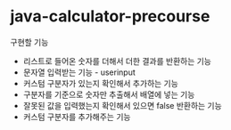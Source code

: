 # java-calculator-precourse
구현할 기능
- 리스트로 들어온 숫자를 더해서 더한 결과를 반환하는 기능
- 문자열 입력받는 기능 - userinput
- 커스텀 구분자가 있는지 확인해서 추가하는 기능
- 구분자를 기준으로 숫자만 추출해서 배열에 넣는 기능
- 잘못된 값을 입력했는지 확인해서 있으면 false 반환하는 기능
- 커스텀 구분자를 추가해주는 기능
